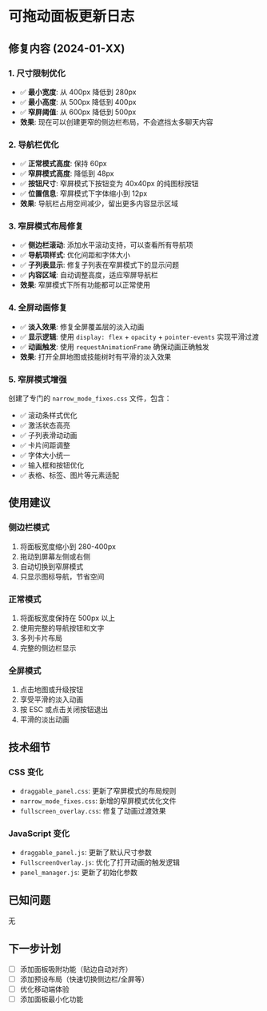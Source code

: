# 可拖动面板更新日志

## 修复内容 (2024-01-XX)

### 1. 尺寸限制优化
- ✅ **最小宽度**: 从 400px 降低到 280px
- ✅ **最小高度**: 从 500px 降低到 400px
- ✅ **窄屏阈值**: 从 600px 降低到 500px
- **效果**: 现在可以创建更窄的侧边栏布局，不会遮挡太多聊天内容

### 2. 导航栏优化
- ✅ **正常模式高度**: 保持 60px
- ✅ **窄屏模式高度**: 降低到 48px
- ✅ **按钮尺寸**: 窄屏模式下按钮变为 40x40px 的纯图标按钮
- ✅ **位置信息**: 窄屏模式下字体缩小到 12px
- **效果**: 导航栏占用空间减少，留出更多内容显示区域

### 3. 窄屏模式布局修复
- ✅ **侧边栏滚动**: 添加水平滚动支持，可以查看所有导航项
- ✅ **导航项样式**: 优化间距和字体大小
- ✅ **子列表显示**: 修复子列表在窄屏模式下的显示问题
- ✅ **内容区域**: 自动调整高度，适应窄屏导航栏
- **效果**: 窄屏模式下所有功能都可以正常使用

### 4. 全屏动画修复
- ✅ **淡入效果**: 修复全屏覆盖层的淡入动画
- ✅ **显示逻辑**: 使用 `display: flex` + `opacity` + `pointer-events` 实现平滑过渡
- ✅ **动画触发**: 使用 `requestAnimationFrame` 确保动画正确触发
- **效果**: 打开全屏地图或技能树时有平滑的淡入效果

### 5. 窄屏模式增强
创建了专门的 `narrow_mode_fixes.css` 文件，包含：
- ✅ 滚动条样式优化
- ✅ 激活状态高亮
- ✅ 子列表滑动动画
- ✅ 卡片间距调整
- ✅ 字体大小统一
- ✅ 输入框和按钮优化
- ✅ 表格、标签、图片等元素适配

## 使用建议

### 侧边栏模式
1. 将面板宽度缩小到 280-400px
2. 拖动到屏幕左侧或右侧
3. 自动切换到窄屏模式
4. 只显示图标导航，节省空间

### 正常模式
1. 将面板宽度保持在 500px 以上
2. 使用完整的导航按钮和文字
3. 多列卡片布局
4. 完整的侧边栏显示

### 全屏模式
1. 点击地图或升级按钮
2. 享受平滑的淡入动画
3. 按 ESC 或点击关闭按钮退出
4. 平滑的淡出动画

## 技术细节

### CSS 变化
- `draggable_panel.css`: 更新了窄屏模式的布局规则
- `narrow_mode_fixes.css`: 新增的窄屏模式优化文件
- `fullscreen_overlay.css`: 修复了动画过渡效果

### JavaScript 变化
- `draggable_panel.js`: 更新了默认尺寸参数
- `FullscreenOverlay.js`: 优化了打开动画的触发逻辑
- `panel_manager.js`: 更新了初始化参数

## 已知问题

无

## 下一步计划

- [ ] 添加面板吸附功能（贴边自动对齐）
- [ ] 添加预设布局（快速切换侧边栏/全屏等）
- [ ] 优化移动端体验
- [ ] 添加面板最小化功能
